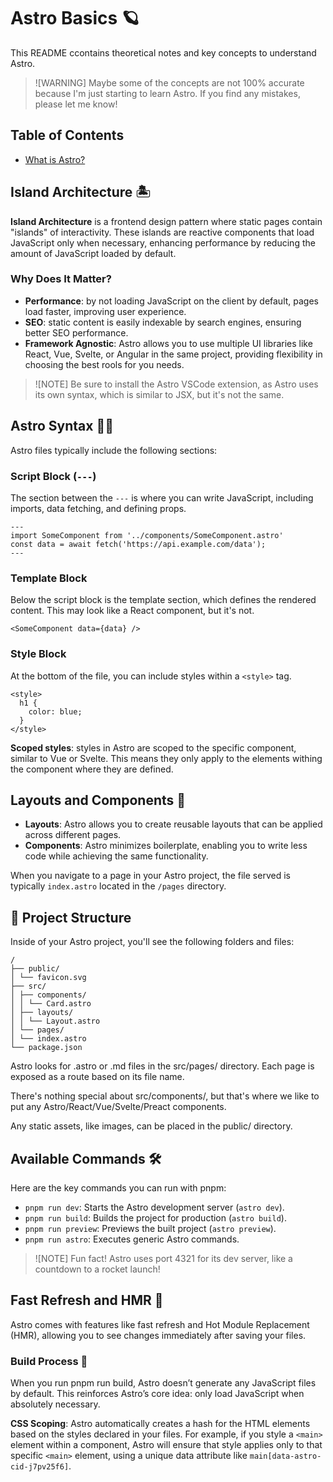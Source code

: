 # Astro Basics 🪐

This README ccontains theoretical notes and key concepts to understand Astro.

> ![WARNING]
> Maybe some of the concepts are not 100% accurate because I'm just starting to learn Astro. If you find any mistakes, please let me know!

## Table of Contents

- [What is Astro?](#what-is-astro)

## Island Architecture 🏝

**Island Architecture** is a frontend design pattern where static pages contain "islands" of interactivity. These islands are reactive components that load JavaScript only when necessary, enhancing performance by reducing the amount of JavaScript loaded by default.

### Why Does It Matter?

- **Performance**: by not loading JavaScript on the client by default, pages load faster, improving user experience.
- **SEO**: static content is easily indexable by search engines, ensuring better SEO performance.
- **Framework Agnostic**: Astro allows you to use multiple UI libraries like React, Vue, Svelte, or Angular in the same project, providing flexibility in choosing the best rools for you needs.

> ![NOTE]
> Be sure to install the Astro VSCode extension, as Astro uses its own syntax, which is similar to JSX, but it's not the same.

## Astro Syntax ✍🏻

Astro files typically include the following sections:

### Script Block (`---`)

The section between the `---` is where you can write JavaScript, including imports, data fetching, and defining props.

```astro
---
import SomeComponent from '../components/SomeComponent.astro'
const data = await fetch('https://api.example.com/data');
---
```

### Template Block

Below the script block is the template section, which defines the rendered content. This may look like a React component, but it's not.

```astro
<SomeComponent data={data} />
```

### Style Block

At the bottom of the file, you can include styles within a `<style>` tag.

```astro
<style>
  h1 {
    color: blue;
  }
</style>
```

**Scoped styles**: styles in Astro are scoped to the specific component, similar to Vue or Svelte. This means they only apply to the elements withing the component where they are defined.

## Layouts and Components 🧩

- **Layouts**: Astro allows you to create reusable layouts that can be applied across different pages.
- **Components**: Astro minimizes boilerplate, enabling you to write less code while achieving the same functionality.

When you navigate to a page in your Astro project, the file served is typically `index.astro` located in the `/pages` directory.

## 🚀 Project Structure

Inside of your Astro project, you'll see the following folders and files:

```plaintext
/
├── public/
│ └── favicon.svg
├── src/
│ ├── components/
│ │ └── Card.astro
│ ├── layouts/
│ │ └── Layout.astro
│ └── pages/
│ └── index.astro
└── package.json
```

Astro looks for .astro or .md files in the src/pages/ directory. Each page is exposed as a route based on its file name.

There's nothing special about src/components/, but that's where we like to put any Astro/React/Vue/Svelte/Preact components.

Any static assets, like images, can be placed in the public/ directory.

## Available Commands 🛠️

Here are the key commands you can run with pnpm:

- `pnpm run dev`: Starts the Astro development server (`astro dev`).
- `pnpm run build`: Builds the project for production (`astro build`).
- `pnpm run preview`: Previews the built project (`astro preview`).
- `pnpm run astro`: Executes generic Astro commands.

> ![NOTE]
> Fun fact! Astro uses port 4321 for its dev server, like a countdown to a rocket launch!

## Fast Refresh and HMR 🔄

Astro comes with features like fast refresh and Hot Module Replacement (HMR), allowing you to see changes immediately after saving your files.

### Build Process 🚧

When you run pnpm run build, Astro doesn’t generate any JavaScript files by default. This reinforces Astro’s core idea: only load JavaScript when absolutely necessary.

**CSS Scoping**: Astro automatically creates a hash for the HTML elements based on the styles declared in your files. For example, if you style a `<main>` element within a component, Astro will ensure that style applies only to that specific `<main>` element, using a unique data attribute like `main[data-astro-cid-j7pv25f6]`.
